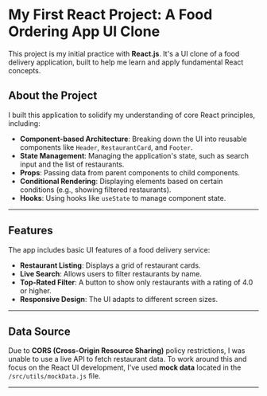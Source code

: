 # My First React Project: A Food Ordering App UI Clone

This project is my initial practice with **React.js**. It's a UI clone of a food delivery application, built to help me learn and apply fundamental React concepts.

## About the Project

I built this application to solidify my understanding of core React principles, including:
* **Component-based Architecture**: Breaking down the UI into reusable components like `Header`, `RestaurantCard`, and `Footer`.
* **State Management**: Managing the application's state, such as search input and the list of restaurants.
* **Props**: Passing data from parent components to child components.
* **Conditional Rendering**: Displaying elements based on certain conditions (e.g., showing filtered restaurants).
* **Hooks**: Using hooks like `useState` to manage component state.

---

## Features

The app includes basic UI features of a food delivery service:
* **Restaurant Listing**: Displays a grid of restaurant cards.
* **Live Search**: Allows users to filter restaurants by name.
* **Top-Rated Filter**: A button to show only restaurants with a rating of 4.0 or higher.
* **Responsive Design**: The UI adapts to different screen sizes.

---

## Data Source

Due to **CORS (Cross-Origin Resource Sharing)** policy restrictions, I was unable to use a live API to fetch restaurant data. To work around this and focus on the React UI development, I've used **mock data** located in the `/src/utils/mockData.js` file.

---